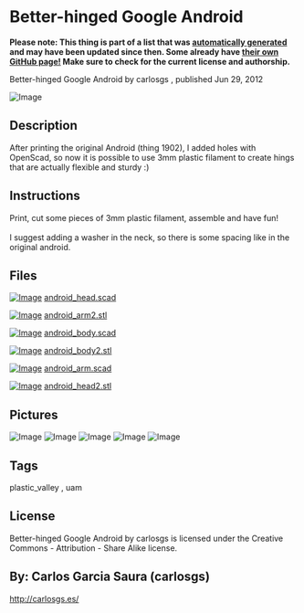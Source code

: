 Better-hinged Google Android
===============
**Please note: This thing is part of a list that was [automatically generated](https://github.com/carlosgs/export-things) and may have been updated since then. Some already have [their own GitHub page!](https://github.com/carlosgs?tab=repositories) Make sure to check for the current license and authorship.**  

Better-hinged Google Android  by carlosgs , published Jun 29, 2012

![Image](img/2012-06-29_12.43.05_display_large.jpg "Title")

Description
--------
After printing the original Android (thing 1902), I added holes with OpenScad, so now it is possible to use 3mm plastic filament to create hings that are actually flexible and sturdy :)

Instructions
--------
Print, cut some pieces of 3mm plastic filament, assemble and have fun!<br />
<br />
I suggest adding a washer in the neck, so there is some spacing like in the original android.

Files
--------
[![Image](img/Gears_preview_tinycard.jpg)](android_head.scad)
 [ android_head.scad](android_head.scad)  

[![Image](img/android_arm2_preview_tinycard.jpg)](android_arm2.stl)
 [ android_arm2.stl](android_arm2.stl)  

[![Image](img/Gears_preview_tinycard.jpg)](android_body.scad)
 [ android_body.scad](android_body.scad)  

[![Image](img/android_body2_preview_tinycard.jpg)](android_body2.stl)
 [ android_body2.stl](android_body2.stl)  

[![Image](img/Gears_preview_tinycard.jpg)](android_arm.scad)
 [ android_arm.scad](android_arm.scad)  

[![Image](img/android_head2_preview_tinycard.jpg)](android_head2.stl)
 [ android_head2.stl](android_head2.stl)  



Pictures
--------
![Image](img/2012-06-29_12.43.25_display_large.jpg "Title")
![Image](img/2012-06-29_12.43.51_display_large.jpg "Title")
![Image](img/android_body2_display_large.jpg "Title")
![Image](img/android_arm2_display_large.jpg "Title")
![Image](img/android_head2_display_large.jpg "Title")


Tags
--------
plastic_valley , uam  

  

License
--------
Better-hinged Google Android by carlosgs is licensed under the Creative Commons - Attribution - Share Alike license.  



By: Carlos Garcia Saura (carlosgs)
--------
<http://carlosgs.es/>